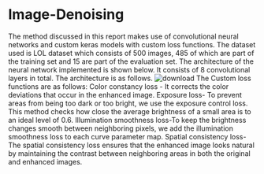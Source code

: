 # Image-Denoising
The method discussed in this report makes use of convolutional neural networks and custom keras models with custom loss functions.
The dataset used is LOL dataset which consists of 500 images, 485 of which are part of the training set and 15 are part of the evaluation set. 
The architecture of the neural network implemented is shown below. It consists of 8 convolutional layers in total. The architecture is as follows.
![download](https://github.com/RahulKhatter/Image-Denoising/assets/95233038/276cb12d-ba2e-48c4-945c-fa7a896fc9eb)
The Custom loss functions are as follows:
Color constancy loss - It corrects the color deviations that occur in the enhanced image.
Exposure loss- To prevent areas from being too dark or too bright, we use the exposure control loss. This method checks how close the average brightness of a small area is to an ideal level of 0.6.
Illumination smoothness loss-To keep the brightness changes smooth between neighboring pixels, we add the illumination smoothness loss to each curve parameter map.
Spatial consistency loss-The spatial consistency loss ensures that the enhanced image looks natural by maintaining the contrast between neighboring areas in both the original and enhanced images.


